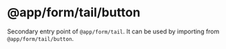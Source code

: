 # @app/form/tail/button

Secondary entry point of `@app/form/tail`. It can be used by importing from `@app/form/tail/button`.
